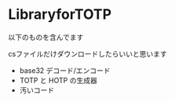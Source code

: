 # LibraryforTOTP

以下のものを含んでます

csファイルだけダウンロードしたらいいと思います

 * base32 デコード/エンコード
 * TOTP と HOTP の生成器
 * 汚いコード
